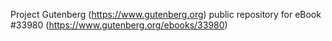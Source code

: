 Project Gutenberg (https://www.gutenberg.org) public repository for eBook #33980 (https://www.gutenberg.org/ebooks/33980)
